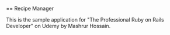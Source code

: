 == Recipe Manager

This is the sample application for "The Professional Ruby on Rails Developer" on Udemy by Mashrur Hossain.

